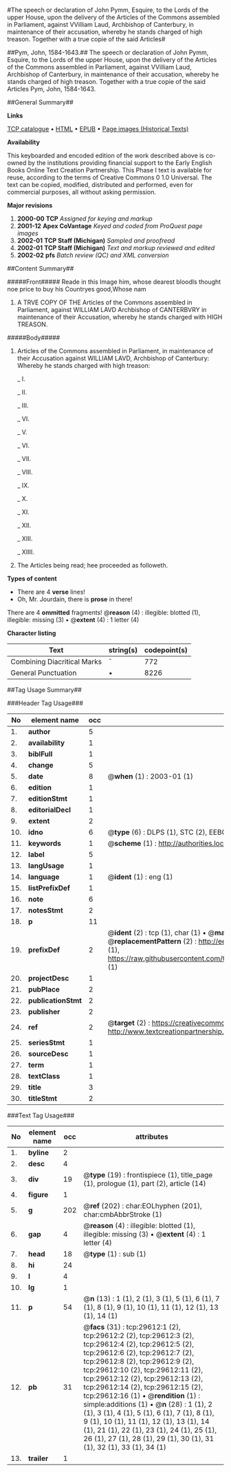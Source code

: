 #The speech or declaration of John Pymm, Esquire, to the Lords of the upper House, upon the delivery of the Articles of the Commons assembled in Parliament, against VVilliam Laud, Archbishop of Canterbury, in maintenance of their accusation, whereby he stands charged of high treason. Together with a true copie of the said Articles#

##Pym, John, 1584-1643.##
The speech or declaration of John Pymm, Esquire, to the Lords of the upper House, upon the delivery of the Articles of the Commons assembled in Parliament, against VVilliam Laud, Archbishop of Canterbury, in maintenance of their accusation, whereby he stands charged of high treason. Together with a true copie of the said Articles
Pym, John, 1584-1643.

##General Summary##

**Links**

[TCP catalogue](http://www.ota.ox.ac.uk/tcp/)  • 
[HTML](http://tei.it.ox.ac.uk/tcp/Texts-HTML/free/A56/A56353.html)  • 
[EPUB](http://tei.it.ox.ac.uk/tcp/Texts-EPUB/free/A56/A56353.epub) • 
[Page images (Historical Texts)](https://data.historicaltexts.jisc.ac.uk/view?pubId=eebo-99825235e&pageId=eebo-99825235e-29612-1)

**Availability**

This keyboarded and encoded edition of the
	       work described above is co-owned by the institutions
	       providing financial support to the Early English Books
	       Online Text Creation Partnership. This Phase I text is
	       available for reuse, according to the terms of Creative
	       Commons 0 1.0 Universal. The text can be copied,
	       modified, distributed and performed, even for
	       commercial purposes, all without asking permission.

**Major revisions**

1. __2000-00__ __TCP__ *Assigned for keying and markup*
1. __2001-12__ __Apex CoVantage__ *Keyed and coded from ProQuest page images*
1. __2002-01__ __TCP Staff (Michigan)__ *Sampled and proofread*
1. __2002-01__ __TCP Staff (Michigan)__ *Text and markup reviewed and edited*
1. __2002-02__ __pfs__ *Batch review (QC) and XML conversion*

##Content Summary##

#####Front#####
Reade in this Image him, whose dearest bloodIs thought noe price to buy his Countryes good,Whose nam
1. A TRVE COPY OF THE Articles of the Commons assembled in Parliament, against WILLIAM LAVD Archbishop of CANTERBVRY in maintenance of their Accusation, whereby he stands charged with HIGH TREASON.

#####Body#####

1. Articles of the Commons assembled in Parliament, in maintenance of their Accusation against WILLIAM LAVD, Archbishop of Canterbury: Whereby he stands charged with high treason:

    _ I.

    _ II.

    _ III.

    _ VI.

    _ V.

    _ VI.

    _ VII.

    _ VIII.

    _ IX.

    _ X.

    _ XI.

    _ XII.

    _ XIII.

    _ XIIII.

1. The Articles being read; hee proceeded as followeth.

**Types of content**

  * There are 4 **verse** lines!
  * Oh, Mr. Jourdain, there is **prose** in there!

There are 4 **ommitted** fragments! 
 @__reason__ (4) : illegible: blotted (1), illegible: missing (3)  •  @__extent__ (4) : 1 letter (4)

**Character listing**


|Text|string(s)|codepoint(s)|
|---|---|---|
|Combining             Diacritical Marks|̄|772|
|General Punctuation|•|8226|

##Tag Usage Summary##

###Header Tag Usage###

|No|element name|occ|attributes|
|---|---|---|---|
|1.|__author__|5||
|2.|__availability__|1||
|3.|__biblFull__|1||
|4.|__change__|5||
|5.|__date__|8| @__when__ (1) : 2003-01 (1)|
|6.|__edition__|1||
|7.|__editionStmt__|1||
|8.|__editorialDecl__|1||
|9.|__extent__|2||
|10.|__idno__|6| @__type__ (6) : DLPS (1), STC (2), EEBO-CITATION (1), PROQUEST (1), VID (1)|
|11.|__keywords__|1| @__scheme__ (1) : http://authorities.loc.gov/ (1)|
|12.|__label__|5||
|13.|__langUsage__|1||
|14.|__language__|1| @__ident__ (1) : eng (1)|
|15.|__listPrefixDef__|1||
|16.|__note__|6||
|17.|__notesStmt__|2||
|18.|__p__|11||
|19.|__prefixDef__|2| @__ident__ (2) : tcp (1), char (1)  •  @__matchPattern__ (2) : ([0-9\-]+):([0-9IVX]+) (1), (.+) (1)  •  @__replacementPattern__ (2) : http://eebo.chadwyck.com/downloadtiff?vid=$1&page=$2 (1), https://raw.githubusercontent.com/textcreationpartnership/Texts/master/tcpchars.xml#$1 (1)|
|20.|__projectDesc__|1||
|21.|__pubPlace__|2||
|22.|__publicationStmt__|2||
|23.|__publisher__|2||
|24.|__ref__|2| @__target__ (2) : https://creativecommons.org/publicdomain/zero/1.0/ (1), http://www.textcreationpartnership.org/docs/. (1)|
|25.|__seriesStmt__|1||
|26.|__sourceDesc__|1||
|27.|__term__|1||
|28.|__textClass__|1||
|29.|__title__|3||
|30.|__titleStmt__|2||


###Text Tag Usage###

|No|element name|occ|attributes|
|---|---|---|---|
|1.|__byline__|2||
|2.|__desc__|4||
|3.|__div__|19| @__type__ (19) : frontispiece (1), title_page (1), prologue (1), part (2), article (14)|
|4.|__figure__|1||
|5.|__g__|202| @__ref__ (202) : char:EOLhyphen (201), char:cmbAbbrStroke (1)|
|6.|__gap__|4| @__reason__ (4) : illegible: blotted (1), illegible: missing (3)  •  @__extent__ (4) : 1 letter (4)|
|7.|__head__|18| @__type__ (1) : sub (1)|
|8.|__hi__|24||
|9.|__l__|4||
|10.|__lg__|1||
|11.|__p__|54| @__n__ (13) : 1 (1), 2 (1), 3 (1), 5 (1), 6 (1), 7 (1), 8 (1), 9 (1), 10 (1), 11 (1), 12 (1), 13 (1), 14 (1)|
|12.|__pb__|31| @__facs__ (31) : tcp:29612:1 (2), tcp:29612:2 (2), tcp:29612:3 (2), tcp:29612:4 (2), tcp:29612:5 (2), tcp:29612:6 (2), tcp:29612:7 (2), tcp:29612:8 (2), tcp:29612:9 (2), tcp:29612:10 (2), tcp:29612:11 (2), tcp:29612:12 (2), tcp:29612:13 (2), tcp:29612:14 (2), tcp:29612:15 (2), tcp:29612:16 (1)  •  @__rendition__ (1) : simple:additions (1)  •  @__n__ (28) : 1 (1), 2 (1), 3 (1), 4 (1), 5 (1), 6 (1), 7 (1), 8 (1), 9 (1), 10 (1), 11 (1), 12 (1), 13 (1), 14 (1), 21 (1), 22 (1), 23 (1), 24 (1), 25 (1), 26 (1), 27 (1), 28 (1), 29 (1), 30 (1), 31 (1), 32 (1), 33 (1), 34 (1)|
|13.|__trailer__|1||
